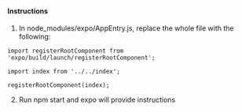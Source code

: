 #### Instructions
1. In node_modules/expo/AppEntry.js, replace the whole file with the following:
```
import registerRootComponent from 'expo/build/launch/registerRootComponent';

import index from '../../index';

registerRootComponent(index);
```
2. Run npm start and expo will provide instructions
